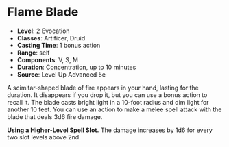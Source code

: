 # Flame Blade

- **Level**: 2 Evocation
- **Classes**: Artificer, Druid
- **Casting Time**: 1 bonus action
- **Range**: self
- **Components**: V, S, M
- **Duration**: Concentration, up to 10 minutes
- **Source**: Level Up Advanced 5e

A scimitar-shaped blade of fire appears in your hand, lasting for the duration. It disappears if you drop it, but you can use a bonus action to recall it. The blade casts bright light in a 10-foot radius and dim light for another 10 feet. You can use an action to make a melee spell attack with the blade that deals 3d6 fire damage.

**Using a Higher-Level Spell Slot.** The damage increases by 1d6 for every two slot levels above 2nd.
